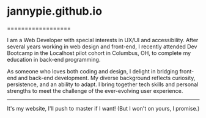# jannypie.github.io
==================

I am a Web Developer with special interests in UX/UI and accessibility. After several years working in web design and front-end, I recently attended Dev Bootcamp in the Localhost pilot cohort in Columbus, OH, to complete my education in back-end programming.

As someone who loves both coding and design, I delight in bridging front-end and back-end development. My diverse background reflects curiosity, persistence, and an ability to adapt. I bring together tech skills and personal strengths to meet the challenge of the ever-evolving user experience.

---

It's my website, I'll push to master if I want! (But I won't on yours, I promise.)